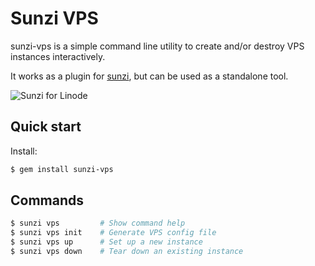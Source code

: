 # Sunzi VPS

sunzi-vps is a simple command line utility to create and/or destroy VPS instances interactively.

It works as a plugin for [sunzi](https://github.com/kenn/sunzi), but can be used as a standalone tool.

![Sunzi for Linode](http://farm8.staticflickr.com/7210/6783789868_ab89010d5c.jpg)

## Quick start

Install:

```bash
$ gem install sunzi-vps
```

## Commands

```bash
$ sunzi vps         # Show command help
$ sunzi vps init    # Generate VPS config file
$ sunzi vps up      # Set up a new instance
$ sunzi vps down    # Tear down an existing instance
```
